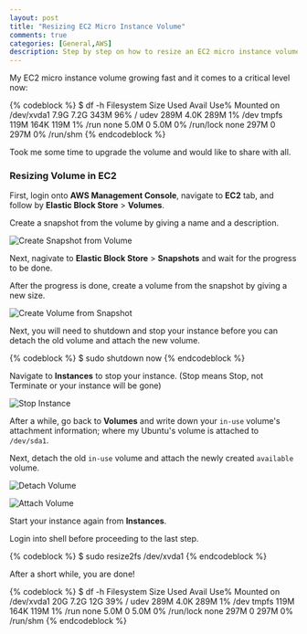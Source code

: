 ```yaml
---
layout: post
title: "Resizing EC2 Micro Instance Volume"
comments: true
categories: [General,AWS]
description: Step by step on how to resize an EC2 micro instance volume on Amazon Web Services (AWS).
---
```

My EC2 micro instance volume growing fast and it comes to a critical level now:

{% codeblock %}
$ df -h
Filesystem            Size  Used Avail Use% Mounted on
/dev/xvda1            7.9G  7.2G  343M  96% /
udev                  289M  4.0K  289M   1% /dev
tmpfs                 119M  164K  119M   1% /run
none                  5.0M     0  5.0M   0% /run/lock
none                  297M     0  297M   0% /run/shm
{% endcodeblock %}

Took me some time to upgrade the volume and would like to share with all.

### Resizing Volume in EC2

First, login onto **AWS Management Console**, navigate to **EC2** tab, and follow by **Elastic Block Store** > **Volumes**.

Create a snapshot from the volume by giving a name and a description.

![Create Snapshot from Volume](http://s3.kcblog.net/images/create-snapshot-from-volume.png)

Next, nagivate to **Elastic Block Store** > **Snapshots** and wait for the progress to be done.

After the progress is done, create a volume from the snapshot by giving a new size.

![Create Volume from Snapshot](http://s3.kcblog.net/images/create-volume-from-snapshot.png)

Next, you will need to shutdown and stop your instance before you can detach the old volume and attach the new volume.

{% codeblock %}
$ sudo shutdown now
{% endcodeblock %}

Navigate to **Instances** to stop your instance. (Stop means Stop, not Terminate or your instance will be gone)

![Stop Instance](http://s3.kcblog.net/images/stop-instance.png)

After a while, go back to **Volumes** and write down your `in-use` volume's attachment information; where my Ubuntu's volume is attached to `/dev/sda1`.

Next, detach the old `in-use` volume and attach the newly created `available` volume.

![Detach Volume](http://s3.kcblog.net/images/detach-volume.png)

![Attach Volume](http://s3.kcblog.net/images/attach-volume.png)

Start your instance again from **Instances**.

Login into shell before proceeding to the last step.

{% codeblock %}
$ sudo resize2fs /dev/xvda1
{% endcodeblock %}

After a short while, you are done!

{% codeblock %}
$ df -h
Filesystem            Size  Used Avail Use% Mounted on
/dev/xvda1             20G  7.2G   12G  39% /
udev                  289M  4.0K  289M   1% /dev
tmpfs                 119M  164K  119M   1% /run
none                  5.0M     0  5.0M   0% /run/lock
none                  297M     0  297M   0% /run/shm
{% endcodeblock %}